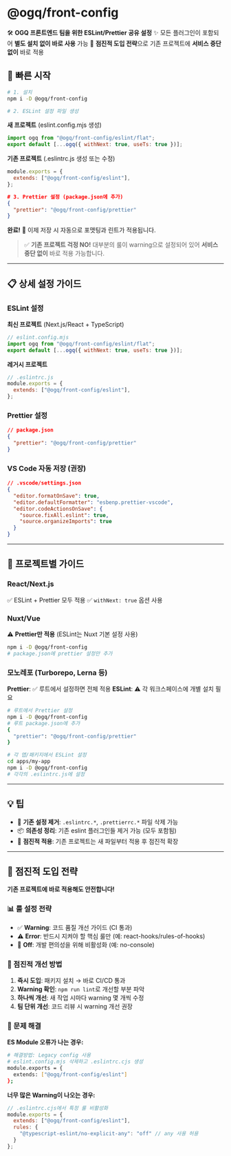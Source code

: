 # @ogq/front-config

🛠️ **OGQ 프론트엔드 팀을 위한 ESLint/Prettier 공유 설정**
✨ 모든 플러그인이 포함되어 **별도 설치 없이 바로 사용** 가능
🎯 **점진적 도입 전략**으로 기존 프로젝트에 **서비스 중단 없이** 바로 적용

## 🚀 빠른 시작

```bash
# 1. 설치
npm i -D @ogq/front-config

# 2. ESLint 설정 파일 생성
```

**새 프로젝트** (eslint.config.mjs 생성)

```js
import ogq from "@ogq/front-config/eslint/flat";
export default [...ogq({ withNext: true, useTs: true })];
```

**기존 프로젝트** (.eslintrc.js 생성 또는 수정)

```js
module.exports = {
  extends: ["@ogq/front-config/eslint"],
};
```

```json
# 3. Prettier 설정 (package.json에 추가)
{
  "prettier": "@ogq/front-config/prettier"
}
```

**완료!** 🎉 이제 저장 시 자동으로 포맷팅과 린트가 적용됩니다.

> ✅ **기존 프로젝트 걱정 NO!** 대부분의 룰이 warning으로 설정되어 있어 **서비스 중단 없이** 바로 적용 가능합니다.

---

## 📋 상세 설정 가이드

### ESLint 설정

**최신 프로젝트** (Next.js/React + TypeScript)

```js
// eslint.config.mjs
import ogq from "@ogq/front-config/eslint/flat";
export default [...ogq({ withNext: true, useTs: true })];
```

**레거시 프로젝트**

```js
// .eslintrc.js
module.exports = {
  extends: ["@ogq/front-config/eslint"],
};
```

### Prettier 설정

```json
// package.json
{
  "prettier": "@ogq/front-config/prettier"
}
```

### VS Code 자동 저장 (권장)

```json
// .vscode/settings.json
{
  "editor.formatOnSave": true,
  "editor.defaultFormatter": "esbenp.prettier-vscode",
  "editor.codeActionsOnSave": {
    "source.fixAll.eslint": true,
    "source.organizeImports": true
  }
}
```

---

## 🎯 프로젝트별 가이드

### React/Next.js

✅ ESLint + Prettier 모두 적용
✅ `withNext: true` 옵션 사용

### Nuxt/Vue

⚠️ **Prettier만 적용** (ESLint는 Nuxt 기본 설정 사용)

```bash
npm i -D @ogq/front-config
# package.json에 prettier 설정만 추가
```

### 모노레포 (Turborepo, Lerna 등)

**Prettier**: ✅ 루트에서 설정하면 전체 적용
**ESLint**: ⚠️ 각 워크스페이스에 개별 설치 필요

```bash
# 루트에서 Prettier 설정
npm i -D @ogq/front-config
# 루트 package.json에 추가
{
  "prettier": "@ogq/front-config/prettier"
}

# 각 앱/패키지에서 ESLint 설정
cd apps/my-app
npm i -D @ogq/front-config
# 각각의 .eslintrc.js에 설정
```

---

## 💡 팁

- 🔄 **기존 설정 제거**: `.eslintrc.*`, `.prettierrc.*` 파일 삭제 가능
- 📦 **의존성 정리**: 기존 eslint 플러그인들 제거 가능 (모두 포함됨)
- 🎨 **점진적 적용**: 기존 프로젝트는 새 파일부터 적용 후 점진적 확장

---

## 🎯 점진적 도입 전략

**기존 프로젝트에 바로 적용해도 안전합니다!**

### 📊 룰 설정 전략
- ✅ **Warning**: 코드 품질 개선 가이드 (CI 통과)
- ⚠️ **Error**: 반드시 지켜야 할 핵심 룰만 (예: react-hooks/rules-of-hooks)
- 🚫 **Off**: 개발 편의성을 위해 비활성화 (예: no-console)

### 🔄 점진적 개선 방법
1. **즉시 도입**: 패키지 설치 → 바로 CI/CD 통과
2. **Warning 확인**: `npm run lint`로 개선할 부분 파악
3. **하나씩 개선**: 새 작업 시마다 warning 몇 개씩 수정
4. **팀 단위 개선**: 코드 리뷰 시 warning 개선 권장

### 🚨 문제 해결

**ES Module 오류가 나는 경우:**
```bash
# 해결방법: Legacy config 사용
# eslint.config.mjs 삭제하고 .eslintrc.cjs 생성
module.exports = {
  extends: ["@ogq/front-config/eslint"]
};
```

**너무 많은 Warning이 나오는 경우:**
```javascript
// .eslintrc.cjs에서 특정 룰 비활성화
module.exports = {
  extends: ["@ogq/front-config/eslint"],
  rules: {
    "@typescript-eslint/no-explicit-any": "off" // any 사용 허용
  }
};
```
